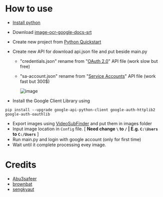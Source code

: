 # How to use
* [Install python](https://www.python.org/)
* Download [image-ocr-google-docs-srt](https://github.com/Kuju29/image-ocr-google-docs-srt/archive/refs/heads/master.zip)
* Create new project from [Python Quickstart](https://developers.google.com/drive/api/v3/quickstart/python)
* Create new API for download api.json file and put beside main.py 
  - "credentials.json" rename from "[OAuth 2.0](https://console.cloud.google.com/apis/credentials/oauthclient)" API file (work slow but free)
  - "sa-account.json" rename from "[Service Accounts](https://console.cloud.google.com/iam-admin/serviceaccounts)" API file (work fast but 300$)
  
    ![image](https://user-images.githubusercontent.com/22098092/171820037-08f5f23d-109e-415f-8f45-ea6acd7aa7e4.png)

* Install the Google Client Library using
```
pip install --upgrade google-api-python-client google-auth-httplib2 google-auth-oauthlib
```
* Export images using [VideoSubFinder](https://sourceforge.net/projects/videosubfinder/) and put them in images folder
* Input image location in `Config` file. [ **Need change `\` to `/` | E.g. `C:\Users` to `C:/Users`** ]
* Run main.py and login with google account (only for first time)
* Wait until it complete processing evey image.

# Credits
* [Abu3safeer](https://github.com/Abu3safeer/image-ocr-google-docs-srt)
* [brownbat](https://github.com/brownbat/image-ocr-google-docs-srt)
* [sengkyaut](https://github.com/sengkyaut/image-ocr-google-docs-srt)
